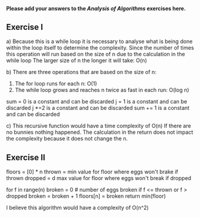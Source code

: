 #### Please add your answers to the ***Analysis of  Algorithms*** exercises here.

## Exercise I

a)
Because this is a while loop it is necessary to analyse what is being done within the loop itself to determine the complexity.
Since the number of times this operation will run based on the size of n due to the calculation in the while loop  The larger size of n the longer it will take: O(n)


b)
There are three operations that are based on the size of n:
1. The for loop runs for each n: O(1)
2. The while loop grows and reaches n twice as fast in each run:  O(log n)

sum = 0 is a constant and can be discarded
j = 1 is a constant and can be discarded
j *=2 is a constant and can be discarded
sum += 1 is a constant and can be discarded

c)
This recursive function would have a time complexity of O(n)
If there are no bunnies nothing happened.
The calculation in the return does not impact the complexity because it does not change the n.


## Exercise II
floors = [0] * n
thrown = min value for floor where eggs won't brake if thrown
dropped = d max value for floor where eggs won't break if dropped

for f in range(n)
    broken = 0 # number of eggs broken
    if f <= thrown or f > dropped
        broken = broken + 1
    floors[n] = broken
return min(floor)

I believe this algorithm would have a complexity of O(n^2)

